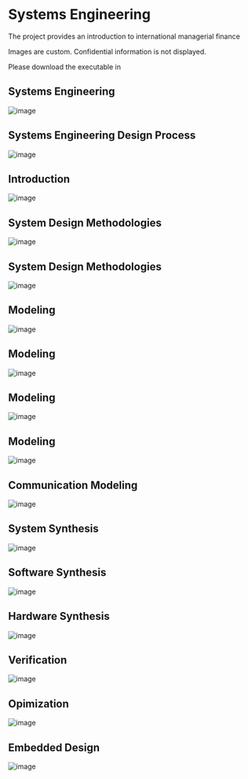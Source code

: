 # Systems Engineering

The project provides an introduction to international managerial finance

Images are custom. Confidential information is not displayed.

Please download the executable in

## Systems Engineering
![image](DesignProcessImage2.jpg)


## Systems Engineering Design Process
![image](DesignProcessImage1.jpg)



## Introduction
![image](Ch1Introduction.png)

## System Design Methodologies
![image](Ch2SystemDesignMethodologies.png)

## System Design Methodologies
![image](Ch2SyMethodologies.png)

## Modeling
![image](Ch3Modeling.png)

## Modeling
![image](Ch3ModelingPartII.png)

## Modeling
![image](Ch3ModellingPartIII.png)

## Modeling
![image](Ch3ModelingPartIV.png)

## Communication Modeling
![image](Ch3CommunicationModelling.png)

## System Synthesis
![image](Ch4SystemSynthesis.png)

## Software Synthesis
![image](Ch5SoftwareSynthesis.png)

## Hardware Synthesis
![image](Ch6HWSynthesis.png)

## Verification
![image](Ch7Verification.png)

##  Opimization 
![image](Ch7StimulusOptimization.png)

## Embedded Design
![image](Ch8EmbeddedDesignPractice.png)
